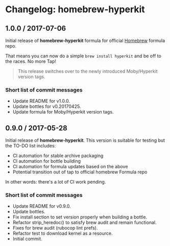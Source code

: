 # Changelog: homebrew-hyperkit

## 1.0.0 / 2017-07-06

Initial release of __homebrew-hyperkit__ formula for official [Homebrew](https://brew.sh) formula repo.

That means you can now do a simple `brew install hyperkit` and be off to the races. No more Tap!

> This release switches over to the newly introduced Moby/Hyperkit version tags.

### Short list of commit messages

* Update README for v1.0.0.
* Update bottles for v0.20170425.
* Update formula for Moby/Hyperkit version tags.

## 0.9.0 / 2017-05-28

Initial release of __homebrew-hyperkit__. This version is suitable for testing
but the TO-DO list includes:

* CI automation for stable archive packaging
* CI automation for bottle building
* CI automation for formula updates based on the above
* Potential transition out of tap to official homebrew Formula repo

In other words: there's a lot of CI work pending.

### Short list of commit messages

* Update README for v0.9.0.
* Update bottles.
* Fix install section to set version properly when building a bottle.
* Refactor strip_heredoc() to satisfy brew audit and remain functional.
* Fixes for brew audit (rubocop lint prefs).
* Refactor test to download kernel as a resource.
* Initial commit.
